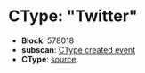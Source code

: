 # CType: "Twitter"

* **Block**: 578018
* **subscan**: [CType created event](https://spiritnet.subscan.io/extrinsic/0x164673ecb32421a89d73d8ab0fd119c5800378a07b8a0383df0db5778adc8e58?event=578018-60)
* **CType**: [source](./ctype.json)
